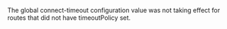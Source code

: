The global connect-timeout configuration value was not taking effect for routes that did not have timeoutPolicy set.
